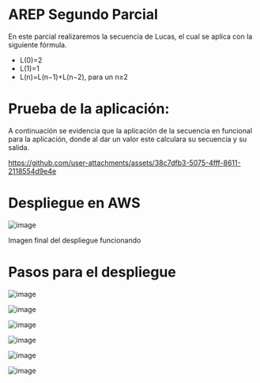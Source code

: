 # AREP Segundo Parcial
En este parcial realizaremos la secuencia de Lucas, el cual se aplica con la siguiente fórmula.

* L(0)=2
* L(1)=1
* L(n)=L(n−1)+L(n−2), para un n≥2

# Prueba de la aplicación:

A continuación se evidencia que la aplicación de la secuencia en funcional para la aplicación, donde al dar un valor este calculara su secuencia y su salida.

https://github.com/user-attachments/assets/38c7dfb3-5075-4fff-8611-2118554d9e4e

# Despliegue en AWS
![image](https://github.com/user-attachments/assets/56ce2b56-fe05-43fa-9b1a-d3abad006ffc)

Imagen final del despliegue funcionando

# Pasos para el despliegue

![image](https://github.com/user-attachments/assets/fef40a62-1b61-4616-a690-594ac6c8e7c6)

![image](https://github.com/user-attachments/assets/21fb55fa-71cc-42dd-84b3-b18450c78e35)

![image](https://github.com/user-attachments/assets/f0b17fa7-83ef-46de-95e8-06e1ec52ad1b)

![image](https://github.com/user-attachments/assets/91325332-6ff9-4a54-aa31-5516f0b53d04)

![image](https://github.com/user-attachments/assets/e5dd113f-cded-4f45-9fae-4ad4fea1bc75)

![image](https://github.com/user-attachments/assets/39276d52-84ac-46ef-98ee-d8ed37e07323)
